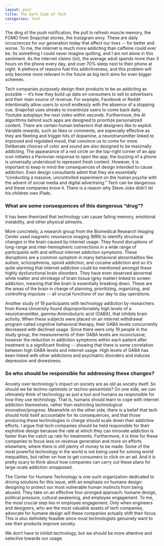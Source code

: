 ```yaml
---
layout: post
title: The Dark Side of Tech
categories: Tech
---
```

The ding of the push notification, the pull to refresh muscle memory, the FOMO from Snapchat stories, the Instagram envy. These are daily occurrences for our generation today that affect our lives -- for better and worse. To me, the internet is much more addicting than caffeine could ever be. Its something I could never imagine quitting, and I am not alone in this sentiment. As the internet claims (lol), the average adult spends more than 3 hours on the phone every day, and over 70% sleep next to their phone at night. A plethora of reasons fuel this addictiveness, and this problem will only become more relevant in the future as big tech aims for even bigger schemes. 

<!--more-->

Tech companies purposely design their products to be as addicting as possible -- it’s how they build up data on consumers to sell to advertisers and their main source of revenue. For example, Facebook or Reddit intentionally allow users to scroll endlessly with the absence of a stopping cue. Snapchat uses streaks to incentivize users to come back daily. Youtube autoplays the next video within seconds. Furthermore, the AI algorithms behind such apps are designed to prioritize personalized content. There are certain human behaviors that designers like to exploit. Variable rewards, such as likes or comments, are especially effective as they are fleeting and trigger hits of dopamine, a neurotransmitter linked to improved and regulated mood, that convince us to come for more. Deliberate choices of color and sound are also designed to be maximally addicting. The appearance of a red circle on the top-right corner of an app icon initiates a Pavlovian response to open the app; the buzzing of a phone is universally understood to represent fresh content. However, it is important to keep in mind the consequences of design intended to cause addiction. Even design consultants admit that they are essentially “conducting a massive, uncontrolled experiment on the human psyche with the advent of social media and digital advertising.” Tech can be dangerous and these companies know it. There is a reason why Steve Jobs didn’t let his children own iPads.

### What are some consequences of this dangerous “drug”?

It has been theorized that technology can cause failing memory, emotional instability, and other physical ailments. 

More concretely, a research group from the Biomedical Research Imaging Center used magnetic resonance imaging (MRI) to identify structural changes in the brain caused by internet usage. They found disruptions of long-range and inter-hemispheric connections in a wide range of participants with and without internet addiction symptoms. These disruptions are a common symptom in many behavioral abnormalities like autism, schizophrenia, opioid addiction, and cocaine addiction and so it’s quite alarming that internet addiction could be mentioned amongst these highly dysfunctional brain disorders. They have even observed abnormal white matter and shrinkage of brain tissue (grey matter) linked to screen addiction, meaning that the brain is essentially breaking down. These are the areas of the brain in charge of planning, prioritizing, organizing, and controlling impulses -- all crucial functions of our day to day operations.

Another study of 19 participants with technology addiction by researchers from Korea University found disproportionately high levels of a neurotransmitter, gamma-Aminobutyric acid (GABA), that inhibits brain activity. When these subjects were placed on an internet withdrawal program called cognitive behavioral therapy, their GABA levels concurrently decreased with declined usage. Since there were only 19 people in the study group, the measurements of their GABA levels are inconclusive; however the reduction in addiction symptoms within each patient after treatment is a significant finding -- showing that there is some correlation between high GABA levels and internet usage. High levels of GABA has been linked with other addictions and psychiatric disorders and induces depression and drowsiness.

### So who should be responsible for addressing these changes?

Anxiety over technology's impact on society are as old as society itself. So should we be techno-optimists or techno-pessimists? On one side, we can ultimately think of technology as just a tool and humans as responsible for how they use technology. That is, humans should learn to cope with internet addiction themselves, rather than restricting technological innovation/progress. Meanwhile on the other side, there is a belief that tech should hold itself accountable for its consequences, and that those producing these technologies in charge should scale down their addictive efforts. I argue that tech companies should be held responsible for their exploitive design because the rate at which they can innovate addiction is faster than the catch up rate for treatments. Furthermore, it is time for these companies to focus less on revenue generation and more on efforts elsewhere, where there is still plenty of money to be made. Some of the most powerful technology in the world is not being used for solving world inequalities, but rather on how to get consumers to click on an ad. And it is pretty scary to think about how companies can carry out these plans for large-scale addiction unopposed. 

The Center for Humane Technology is one such organization dedicated to driving solutions for this issue, with an emphasis on humane design: designing to protect our most vulnerable human instincts from being abused. They take on an effective four-pronged approach: humane design, political pressure, cultural awakening, and employee engagement. To me, the most crucial step lies in employee engagement. Only when engineers and designers, who are the most valuable assets of tech companies, advocate for humane design will these companies actually shift their focus. This is also definitely feasible since most technologists genuinely want to see their products improve society. 

We don’t have to inhibit technology, but we should be more attentive and selective towards our usage.
